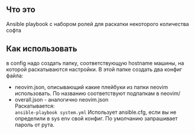 Что это
-------
Ansible playbook с набором ролей для раскатки некоторого количества софта

Как использовать
----------------
в config надо создать папку, соответствующую hostname машины, на которой раскатываются настройки. В этой папке создать два конфиг файла:
- neovim.json, описывающий какие плейбуки из папки neovim использовать. По названию соответствуют подпапкам в neovim/
- overall.json - аналогично neovim.json  
Раскатывается:  
`ansible-playbook system.yml`
Использует ansible.cfg, если вы не определили в sys env свой конфиг. По умолчанию запрашивает пароль от рута.
